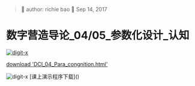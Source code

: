> 🐞 author: richie bao 📅 Sep 14, 2017
# 数字营造导论_04/05_参数化设计_认知
<a href="http://digit-x.org/digitLink/digitaldesignIntro/DCI_04_Para_congnition.html" target = "_blank"><img src="./imgs/0083.png" height="auto" width="auto"  title="digit-x"></a>

[download 'DCI_04_Para_congnition.html'](https://github.com/digit-x/digit_x/tree/master/docs/html)

<img src="./imgs/0085.png" height="auto" width="auto"  title="digit-x" />
[课上演示程序下载]()